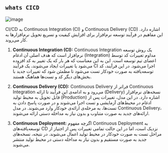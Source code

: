 ## `whats CICD`

![image](https://github.com/milad6745/jenkins/assets/113288076/df88dad5-f096-4471-b8a4-33c3079db28f)

CI/CD به Continuous Integration (CI) و Continuous Delivery (CD) اشاره دارد. این مفاهیم در فرآیند توسعه نرم‌افزار برای افزایش کیفیت و تسریع تحویل نرم‌افزارها به کار می‌روند.

1. **Continuous Integration (CI):**
   Continuous Integration یک روش توسعه نرم‌افزار است که هدف اصلی آن ادغام (Integration) مداوم تغییرات کد توسط اعضای تیم توسعه است. این به این معناست که هر بار که یک تغییر به کد افزوده می‌شود یا تغییرات ایجاد می‌شوند، یک فرآیند CI اجرا می‌شود. در این فرآیند، کد توسعه‌یافته به صورت خودکار تست می‌شود تا مطمئن شود که تغییرات جدید با بخش‌های دیگر کد و تست‌ها هماهنگ هستند.

2. **Continuous Delivery (CD):**
   Continuous Delivery فراتر از Continuous Integration می‌رود و به ادامه‌ی این فرآیند تا ارائه (Delivery) نسخه‌های نرم‌افزار قابل تحویل به محیط تولید (Production) اشاره دارد. در این مدل، تغییرات پس از ادغام در محیط‌های آزمایشی و تست اجرا می‌شوند و در صورت پاسخ دادن به تست‌ها، به مرحله‌ی ارائه‌ی خودکار وارد می‌شوند. در مدل Continuous Delivery، ارائه‌های جدید به صورت متناوب و بدون نیاز به مداخله دستی ارائه می‌شوند.

3. **Continuous Deployment:**
   اگرچه مفهوم Continuous Deployment به توسعه‌یافته‌های CD نزدیک است، اما در این حالت تمامی تغییرات پس از اجتیاز از مراحل تست به صورت خودکار در محیط تولید اعمال می‌شوند. در نتیجه، نسخه‌های جدید به صورت مستقیم و بدون نیاز به مداخله دستی در محیط تولید منتشر می‌شوند.
